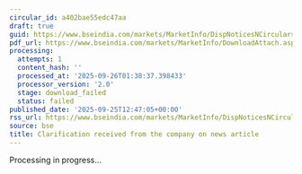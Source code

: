 ```yaml
---
circular_id: a402bae55edc47aa
draft: true
guid: https://www.bseindia.com/markets/MarketInfo/DispNoticesNCirculars.aspx?Noticeid={DA6752C6-A86E-4D0E-BAD4-4E59F826EADD}&noticeno=20250925-36&dt=09/25/2025&icount=36&totcount=65&flag=0
pdf_url: https://www.bseindia.com/markets/MarketInfo/DownloadAttach.aspx?id=20250925-36&attachedId=
processing:
  attempts: 1
  content_hash: ''
  processed_at: '2025-09-26T01:38:37.398433'
  processor_version: '2.0'
  stage: download_failed
  status: failed
published_date: '2025-09-25T12:47:05+00:00'
rss_url: https://www.bseindia.com/markets/MarketInfo/DispNoticesNCirculars.aspx?Noticeid={DA6752C6-A86E-4D0E-BAD4-4E59F826EADD}&noticeno=20250925-36&dt=09/25/2025&icount=36&totcount=65&flag=0
source: bse
title: Clarification received from the company on news article
---
```


Processing in progress...